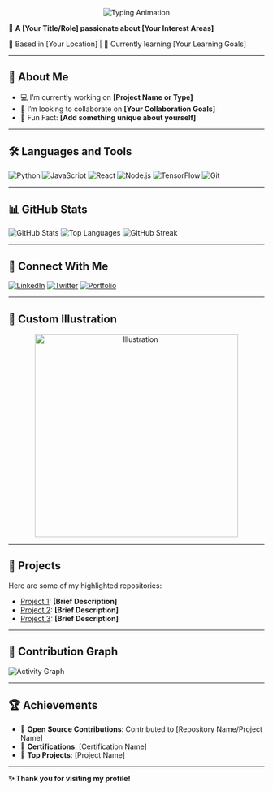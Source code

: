 <p align="center">
  <img src="https://readme-typing-svg.herokuapp.com?font=Fira+Code&size=25&duration=4000&pause=500&color=2190e4&center=true&vCenter=true&width=435&lines=%F0%9F%91%8B+Hi,+I'm+Sahan+Udayanga!;Welcome+to+my+GitHub+Profile!" alt="Typing Animation" />  
</p>

🌟 **A [Your Title/Role] passionate about [Your Interest Areas]**

📍 Based in [Your Location] | 🌱 Currently learning [Your Learning Goals]

---

## 📌 About Me

- 💻 I’m currently working on **[Project Name or Type]**
- 🚀 I’m looking to collaborate on **[Your Collaboration Goals]**
- 🎯 Fun Fact: **[Add something unique about yourself]**

---

## 🛠️ Languages and Tools

![Python](https://img.shields.io/badge/Python-3776AB?style=for-the-badge&logo=python&logoColor=white)
![JavaScript](https://img.shields.io/badge/JavaScript-F7DF1E?style=for-the-badge&logo=javascript&logoColor=black)
![React](https://img.shields.io/badge/React-61DAFB?style=for-the-badge&logo=react&logoColor=black)
![Node.js](https://img.shields.io/badge/Node.js-339933?style=for-the-badge&logo=node.js&logoColor=white)
![TensorFlow](https://img.shields.io/badge/TensorFlow-FF6F00?style=for-the-badge&logo=tensorflow&logoColor=white)
![Git](https://img.shields.io/badge/Git-F05032?style=for-the-badge&logo=git&logoColor=white)

---

## 📊 GitHub Stats

![GitHub Stats](https://github-readme-stats.vercel.app/api?username=YourUsername&show_icons=true&theme=radical)
![Top Languages](https://github-readme-stats.vercel.app/api/top-langs/?username=YourUsername&layout=compact&theme=radical)
![GitHub Streak](https://github-readme-streak-stats.herokuapp.com?user=YourUsername&theme=radical)


---

## 🔗 Connect With Me

[![LinkedIn](https://img.shields.io/badge/LinkedIn-0077B5?style=for-the-badge&logo=linkedin&logoColor=white)](https://linkedin.com/in/yourusername)
[![Twitter](https://img.shields.io/badge/Twitter-1DA1F2?style=for-the-badge&logo=twitter&logoColor=white)](https://twitter.com/yourusername)
[![Portfolio](https://img.shields.io/badge/Portfolio-FF5722?style=for-the-badge&logo=google-chrome&logoColor=white)](https://yourportfolio.com)

---

## 🎨 Custom Illustration
<p align="center">
  <img src="https://undraw.co/api/illustrations/random-id" alt="Illustration" width="400"/>
</p>

---

## 🚀 Projects

Here are some of my highlighted repositories:
- [Project 1](https://github.com/YourUsername/Project1): **[Brief Description]**
- [Project 2](https://github.com/YourUsername/Project2): **[Brief Description]**
- [Project 3](https://github.com/YourUsername/Project3): **[Brief Description]**

---

## 🌱 Contribution Graph
![Activity Graph](https://github-readme-activity-graph.cyclic.app/graph?username=YourUsername&theme=react-dark)

---

## 🏆 Achievements

- 🌟 **Open Source Contributions**: Contributed to [Repository Name/Project Name]
- 🏅 **Certifications**: [Certification Name]
- 🥇 **Top Projects**: [Project Name]

---

**✨ Thank you for visiting my profile!**
